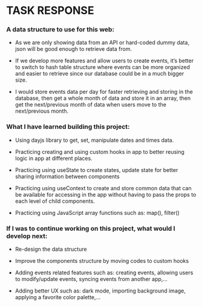 # TASK RESPONSE

### A data structure to use for this web:

- As we are only showing data from an API or hard-coded dummy data, json will be good enough to retrieve data from.

- If we develop more features and allow users to create events, it’s better to switch to hash table structure where events can be more organized and easier to retrieve since our database could be in a much bigger size.

- I would store events data per day for faster retrieving and storing in the database, then get a whole month of data and store it in an array, then get the next/previous month of data when users move to the next/previous month.

### What I have learned building this project:

- Using dayjs library to get, set, manipulate dates and times data.

- Practicing creating and using custom hooks in app to better reusing logic in app at different places.

- Practicing using useState to create states, update state for better sharing information between components

- Practicing using useContext to create and store common data that can be available for accessing in the app without having to pass the props to each level of child components.

- Practicing using JavaScript array functions such as: map(), filter()

### If I was to continue working on this project, what would I develop next:

- Re-design the data structure

- Improve the components structure by moving codes to custom hooks

- Adding events related features such as: creating events, allowing users to modify/update events, syncing events from another app,…

- Adding better UX such as: dark mode, importing background image, applying a favorite color palette,…
